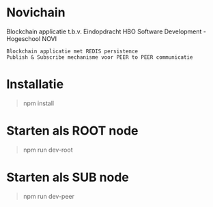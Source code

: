 # Novichain
Blockchain applicatie t.b.v. Eindopdracht HBO Software Development - Hogeschool NOVI

```
Blockchain applicatie met REDIS persistence
Publish & Subscribe mechanisme voor PEER to PEER communicatie
```

# Installatie
> npm install

# Starten als ROOT node
> npm run dev-root

# Starten als SUB node
> npm run dev-peer

